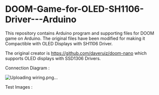 # DOOM-Game-for-OLED-SH1106-Driver---Arduino
This repository contains Arduino program and supporting files for DOOM game on Arduino. The original files have been modified for making it Compactible with OLED Displays with SH1106 Driver.

The original creator is https://github.com/daveruiz/doom-nano  which supports OLED displays with SSD1306 Drivers.


Connection Diagram : 

![Uploading wiring.png…]()



Test Images : 


